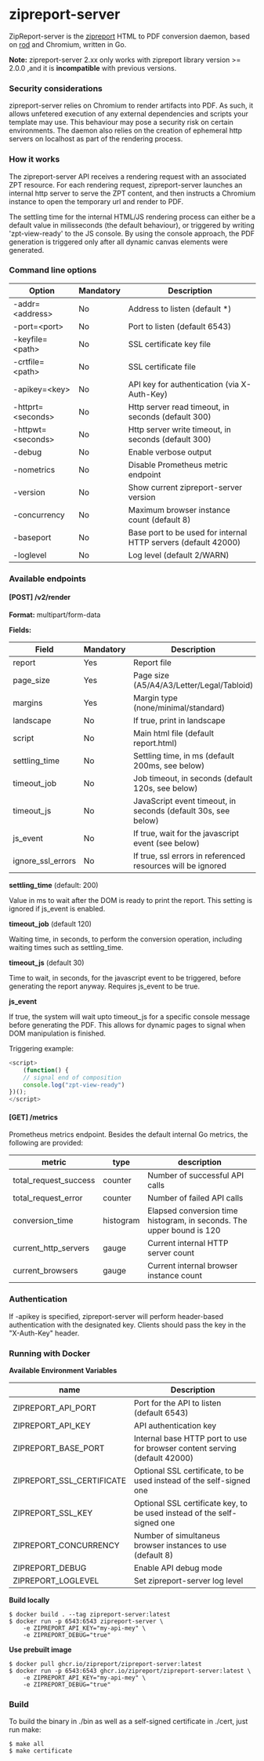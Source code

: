 # zipreport-server

ZipReport-server is the [zipreport](https://github.com/zipreport/zipreport) HTML to PDF conversion daemon, based on
[rod](https://github.com/go-rod/rod) and Chromium, written in Go.

**Note:** zipreport-server 2.xx only works with zipreport library version >= 2.0.0 ,and it is **incompatible** with
previous
versions.

### Security considerations

zipreport-server relies on Chromium to render artifacts into PDF. As such, it allows unfetered execution of any
external dependencies and scripts your template may use. This behaviour may pose a security risk on certain
environments.
The daemon also relies on the creation of ephemeral http servers on localhost as part of the rendering process.

### How it works

The zipreport-server API receives a rendering request with an associated ZPT resource. For each rendering request,
zipreport-server
launches an internal http server to serve the ZPT content, and then instructs a Chromium instance to open the temporary
url and render to PDF.

The settling time for the internal HTML/JS rendering process can either be a default value in milisseconds (the default
behaviour), or triggered by writing 'zpt-view-ready' to the JS console. By using the console approach, the PDF generation
is triggered only after all dynamic canvas elements were generated.

### Command line options

| Option              | Mandatory | Description                                                    |
|---------------------|-----------|----------------------------------------------------------------|
| -addr=\<address\>   | No        | Address to listen (default *)                                  |
| -port=\<port\>      | No        | Port to listen (default 6543)                                  | 
| -keyfile=\<path\>   | No        | SSL certificate key file                                       |
| -crtfile=\<path\>   | No        | SSL certificate file                                           |
| -apikey=\<key\>     | No        | API key for authentication (via X-Auth-Key)                    |
| -httprt=\<seconds\> | No        | Http server read timeout, in seconds (default 300)             |
| -httpwt=\<seconds\> | No        | Http server write timeout, in seconds (default 300)            |
| -debug              | No        | Enable verbose output                                          |
| -nometrics          | No        | Disable Prometheus metric endpoint                             |
| -version            | No        | Show current zipreport-server version                          |
| -concurrency        | No        | Maximum browser instance count (default 8)                     |
| -baseport           | No        | Base port to be used for internal HTTP servers (default 42000) |
| -loglevel           | No        | Log level (default 2/WARN)                                     |

### Available endpoints

#### [POST] /v2/render

**Format:** multipart/form-data

**Fields:**

| Field             | Mandatory | Description                                                   |
|-------------------|-----------|---------------------------------------------------------------|
| report            | Yes       | Report file                                                   |
| page_size         | Yes       | Page size (A5/A4/A3/Letter/Legal/Tabloid)                     |
| margins           | Yes       | Margin type (none/minimal/standard)                           |
| landscape         | No        | If true, print in landscape                                   |
| script            | No        | Main html file (default report.html)                          |
| settling_time     | No        | Settling time, in ms (default 200ms, see below)               |
| timeout_job       | No        | Job timeout, in seconds (default 120s, see below)             | 
| timeout_js        | No        | JavaScript event timeout, in seconds (default 30s, see below) |
| js_event          | No        | If true, wait for the javascript event (see below)            |
| ignore_ssl_errors | No        | If true, ssl errors in referenced resources will be ignored   |

**settling_time** (default: 200)

Value in ms to wait after the DOM is ready to print the report. This setting is ignored if
js_event is enabled.

**timeout_job** (default 120)

Waiting time, in seconds, to perform the conversion operation, including waiting times such as
settling_time.

**timeout_js** (default 30)

Time to wait, in seconds, for the javascript event to be triggered, before generating the
report anyway. Requires js_event to be true.

**js_event**

If true, the system will wait upto timeout_js for a specific console message before
generating the PDF. This allows for dynamic pages to signal when DOM manipulation is finished.

Triggering example:

```javascript
<script>
    (function() {
    // signal end of composition
    console.log("zpt-view-ready")
})();
</script>
```

#### [GET] /metrics

Prometheus metrics endpoint. Besides the default internal Go metrics, the following are provided:

| metric                | type      | description                                                           |
|-----------------------|-----------|-----------------------------------------------------------------------|
| total_request_success | counter   | Number of successful API calls                                        |
| total_request_error   | counter   | Number of failed API calls                                            |
| conversion_time       | histogram | Elapsed conversion time histogram, in seconds. The upper bound is 120 |
| current_http_servers  | gauge     | Current internal HTTP server count                                    |
| current_browsers      | gauge     | Current internal browser instance count                               |

### Authentication

If -apikey is specified, zipreport-server will perform header-based authentication with
the designated key. Clients should pass the key in the "X-Auth-Key" header.

### Running with Docker


**Available Environment Variables**

| name                      | Description                                                                |
|---------------------------|----------------------------------------------------------------------------|
| ZIPREPORT_API_PORT        | Port for the API to listen (default 6543)                                  |
| ZIPREPORT_API_KEY         | API authentication key                                                     |
| ZIPREPORT_BASE_PORT       | Internal base HTTP port to use for browser content serving (default 42000) |
| ZIPREPORT_SSL_CERTIFICATE | Optional SSL certificate, to be used instead of the self-signed one        |
| ZIPREPORT_SSL_KEY         | Optional SSL certificate key, to be used instead of the self-signed one    |
|ZIPREPORT_CONCURRENCY| Number of simultaneus browser instances to use (default 8)                 |
|ZIPREPORT_DEBUG| Enable API debug mode|
|ZIPREPORT_LOGLEVEL| Set zipreport-server log level|

**Build locally**
```shell
$ docker build . --tag zipreport-server:latest
$ docker run -p 6543:6543 zipreport-server \
    -e ZIPREPORT_API_KEY="my-api-mey" \
    -e ZIPREPORT_DEBUG="true"
```

**Use prebuilt image**
```shell
$ docker pull ghcr.io/zipreport/zipreport-server:latest
$ docker run -p 6543:6543 ghcr.io/zipreport/zipreport-server:latest \
    -e ZIPREPORT_API_KEY="my-api-mey" \
    -e ZIPREPORT_DEBUG="true"
```


### Build

To build the binary in ./bin as well as a self-signed certificate in ./cert, just run
make:

```shell script
$ make all
$ make certificate
```
